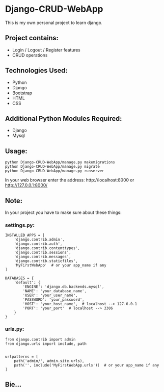# Django-CRUD-WebApp
This is my own personal project to learn django.

## Project contains:
* Login / Logout / Register features
* CRUD operations

## Technologies Used:
* Python
* Django
* Bootstrap
* HTML
* CSS

## Additional Python Modules Required:
* Django
* Mysql

## Usage:
```
python Django-CRUD-WebApp/manage.py makemigrations
python Django-CRUD-WebApp/manage.py migrate
python Django-CRUD-WebApp/manage.py runserver
```

In your web browser enter the address: http://localhost:8000 or http://127.0.0.1:8000/


## Note:
In your project you have to make sure about these things:

### settings.py:
```
INSTALLED_APPS = [
    'django.contrib.admin',
    'django.contrib.auth',
    'django.contrib.contenttypes',
    'django.contrib.sessions',
    'django.contrib.messages',
    'django.contrib.staticfiles',
    'MyFirstWebApp'  # or your app_name if any
]
```
```
DATABASES = {
    'default': {
        'ENGINE': 'django.db.backends.mysql',
        'NAME': 'your_database_name',
        'USER': 'your_user_name',
        'PASSWORD': 'your_password',
        'HOST': 'your_host_name',  # localhost --> 127.0.0.1
        'PORT': 'your_port'  # localhost --> 3306
    }
}
```

### urls.py:
```
from django.contrib import admin
from django.urls import include, path


urlpatterns = [
    path('admin/', admin.site.urls),
    path('', include('MyFirstWebApp.urls'))  # or your app_name if any
]
```

## Bie...
